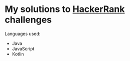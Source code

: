 # My solutions to [HackerRank](https://www.hackerrank.com/) challenges

Languages used:
 * Java
 * JavaScript
 * Kotlin